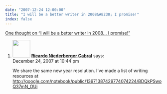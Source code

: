 ```yaml
---
date: "2007-12-24 12:00:00"
title: "I will be a better writer in 2008&#8230; I promise!"
index: false
---
```


[One thought on &ldquo;I will be a better writer in 2008&#8230; I promise!&rdquo;](/lemire/blog/2007/12-24-i-will-be-a-better-writer-in-2008-i-promise)

<ol class="comment-list">
<li id="comment-49658" class="comment even thread-even depth-1">
<div class="comment-author vcard">
<img alt src="https://secure.gravatar.com/avatar/4c4e599d1bb2b0a424a5a6b672a43337?s=56&#038;d=mm&#038;r=g" srcset="https://secure.gravatar.com/avatar/4c4e599d1bb2b0a424a5a6b672a43337?s=112&#038;d=mm&#038;r=g 2x" class="avatar avatar-56 photo" height="56" width="56" decoding="async" /> <b class="fn"><a href="http://blog.isnotworking.com/" class="url" rel="ugc external nofollow">Ricardo Niederberger Cabral</a></b> <span class="says">says:</span> </div>
<div class="comment-metadata"><time datetime="2007-12-24T22:44:04+00:00">December 24, 2007 at 10:44 pm</time></a> </div>
<div class="comment-content">
<p>We share the same new year resolution. I&rsquo;ve made a list of writing resources at <a href="https://google.com/notebook/public/13971387429774074224/BDQkPSwoQ37mN_OUi" rel="nofollow ugc">http://google.com/notebook/public/13971387429774074224/BDQkPSwoQ37mN_OUi</a></p>
</div>
</li>
</ol>
